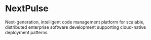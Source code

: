 # NextPulse
Next-generation, intelligent code management platform for scalable, distributed enterprise software development supporting cloud-native deployment patterns
